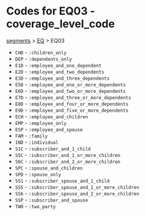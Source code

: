 # Codes for EQ03 - coverage_level_code
[segments](../segments.md) > [EQ](../segments/EQ.md) > EQ03
* `CHD` - `:children_only`
* `DEP` - `:dependents_only`
* `E1D` - `:employee_and_one_dependent`
* `E2D` - `:employee_and_two_dependents`
* `E3D` - `:employee_and_three_dependents`
* `E5D` - `:employee_and_one_or_more_dependents`
* `E6D` - `:employee_and_two_or_more_dependents`
* `E7D` - `:employee_and_three_or_more_dependents`
* `E8D` - `:employee_and_four_or_more_dependents`
* `E9D` - `:employee_and_five_or_more_dependents`
* `ECH` - `:employee_and_children`
* `EMP` - `:employee_only`
* `ESP` - `:employee_and_spouse`
* `FAM` - `:family`
* `IND` - `:individual`
* `S1C` - `:subscriber_and_1_child`
* `S5C` - `:subscriber_and_1_or_more_children`
* `S6C` - `:subscriber_and_2_or_more_children`
* `SPC` - `:spouse_and_children`
* `SPO` - `:spouse_only`
* `SS1` - `:subscriber_spouse_and_1_child`
* `SS5` - `:subscriber_spouse_and_1_or_more_children`
* `SS6` - `:subscriber_spouse_and_2_or_more_children`
* `SSP` - `:subscriber_and_spouse`
* `TWO` - `:two_party`
